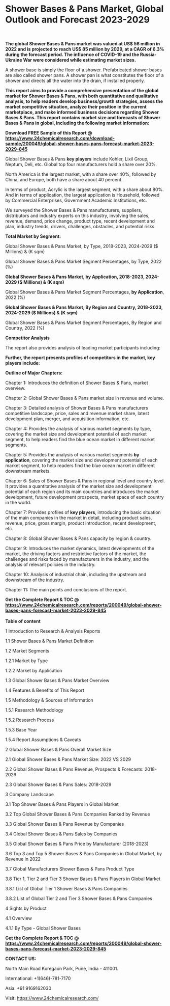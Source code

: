 <h1>Shower Bases & Pans Market, Global Outlook and Forecast 2023-2029</h1><br/><p><strong>The global Shower Bases & Pans market was valued at US$ 56 million in 2022 and is projected to reach US$ 85 million by 2029, at a <strong>CAGR</strong> of 6.3% during the forecast period. The influence of COVID-19 and the Russia-Ukraine War were considered while estimating market sizes.</strong></p><p>A shower base is simply the floor of a shower. Prefabricated shower bases are also called shower pans. A shower pan is what constitutes the floor of a shower and directs all the water into the drain, if installed properly.</p><p><strong>This report aims to provide a comprehensive presentation of the global market for Shower Bases & Pans, with both quantitative and qualitative analysis, to help readers develop business/growth strategies, assess the market competitive situation, analyze their position in the current marketplace, and make informed business decisions regarding Shower Bases & Pans. This report contains market size and forecasts of Shower Bases & Pans in global, including the following market information:</strong></p><div><b>Download FREE Sample of this Report @ <a href="https://www.24chemicalresearch.com/download-sample/200049/global-shower-bases-pans-forecast-market-2023-2029-845">https://www.24chemicalresearch.com/download-sample/200049/global-shower-bases-pans-forecast-market-2023-2029-845</a></b></div><p>Global Shower Bases & Pans <strong>key players</strong> include Kohler, Lixil Group, Neptum, Deli, etc. Global top four manufacturers hold a share over 20%.</p><p>North America is the largest market, with a share over 40%, followed by China, and Europe, both have a share about 40 percent.</p><p>In terms of product, Acrylic is the largest segment, with a share about 80%. And in terms of application, the largest application is Household, followed by Commercial Enterprises, Government Academic Institutions, etc.</p><p>We surveyed the Shower Bases & Pans manufacturers, suppliers, distributors and industry experts on this industry, involving the sales, revenue, demand, price change, product type, recent development and plan, industry trends, drivers, challenges, obstacles, and potential risks.</p><p><strong>Total Market by Segment:</strong></p><p>Global Shower Bases & Pans Market, by Type, 2018-2023, 2024-2029 ($ Millions) & (K sqm)</p><p>Global Shower Bases & Pans Market Segment Percentages, by Type, 2022 (%)</p><p><strong>Global Shower Bases & Pans Market, <strong>by Application</strong>, 2018-2023, 2024-2029 ($ Millions) & (K sqm)</strong></p><p>Global Shower Bases & Pans Market Segment Percentages, <strong>by Application</strong>, 2022 (%)</p><p><strong>Global Shower Bases & Pans Market, By Region and Country, 2018-2023, 2024-2029 ($ Millions) & (K sqm)</strong></p><p>Global Shower Bases & Pans Market Segment Percentages, By Region and Country, 2022 (%)</p><p><strong>Competitor Analysis</strong></p><p>The report also provides analysis of leading market participants including:</p><p><strong>Further, the report presents profiles of competitors in the market, <strong>key players</strong> include:</strong></p><p><strong>Outline of Major Chapters:</strong></p><p>Chapter 1: Introduces the definition of Shower Bases & Pans, market overview.</p><p>Chapter 2: Global Shower Bases & Pans market size in revenue and volume.</p><p>Chapter 3: Detailed analysis of Shower Bases & Pans manufacturers competitive landscape, price, sales and revenue market share, latest development plan, merger, and acquisition information, etc.</p><p>Chapter 4: Provides the analysis of various market segments by type, covering the market size and development potential of each market segment, to help readers find the blue ocean market in different market segments.</p><p>Chapter 5: Provides the analysis of various market segments <strong>by application</strong>, covering the market size and development potential of each market segment, to help readers find the blue ocean market in different downstream markets.</p><p>Chapter 6: Sales of Shower Bases & Pans in regional level and country level. It provides a quantitative analysis of the market size and development potential of each region and its main countries and introduces the market development, future development prospects, market space of each country in the world.</p><p>Chapter 7: Provides profiles of <strong>key players</strong>, introducing the basic situation of the main companies in the market in detail, including product sales, revenue, price, gross margin, product introduction, recent development, etc.</p><p>Chapter 8: Global Shower Bases & Pans capacity by region & country.</p><p>Chapter 9: Introduces the market dynamics, latest developments of the market, the driving factors and restrictive factors of the market, the challenges and risks faced by manufacturers in the industry, and the analysis of relevant policies in the industry.</p><p>Chapter 10: Analysis of industrial chain, including the upstream and downstream of the industry.</p><p>Chapter 11: The main points and conclusions of the report.</p><div><b>Get the Complete Report & TOC @ <a href="https://www.24chemicalresearch.com/reports/200049/global-shower-bases-pans-forecast-market-2023-2029-845">https://www.24chemicalresearch.com/reports/200049/global-shower-bases-pans-forecast-market-2023-2029-845</a></b></div><br><b>Table of content</b><p>1 Introduction to Research & Analysis Reports<br />
 
  1.1 Shower Bases & Pans Market Definition<br />
 
  1.2 Market Segments<br />
 
  1.2.1 Market by Type<br />
 
  1.2.2 Market by Application<br />
 
  1.3 Global Shower Bases & Pans Market Overview<br />
 
  1.4 Features & Benefits of This Report<br />
 
  1.5 Methodology & Sources of Information<br />
 
  1.5.1 Research Methodology<br />
 
  1.5.2 Research Process<br />
 
  1.5.3 Base Year<br />
 
  1.5.4 Report Assumptions & Caveats<br />
 
 2 Global Shower Bases & Pans Overall Market Size<br />
 
  2.1 Global Shower Bases & Pans Market Size: 2022 VS 2029<br />
 
  2.2 Global Shower Bases & Pans Revenue, Prospects & Forecasts: 2018-2029<br />
 
  2.3 Global Shower Bases & Pans Sales: 2018-2029<br />
 
 3 Company Landscape<br />
 
  3.1 Top Shower Bases & Pans Players in Global Market<br />
 
  3.2 Top Global Shower Bases & Pans Companies Ranked by Revenue<br />
 
  3.3 Global Shower Bases & Pans Revenue by Companies<br />
 
  3.4 Global Shower Bases & Pans Sales by Companies<br />
 
  3.5 Global Shower Bases & Pans Price by Manufacturer (2018-2023)<br />
 
  3.6 Top 3 and Top 5 Shower Bases & Pans Companies in Global Market, by Revenue in 2022<br />
 
  3.7 Global Manufacturers Shower Bases & Pans Product Type<br />
 
  3.8 Tier 1, Tier 2 and Tier 3 Shower Bases & Pans Players in Global Market<br />
 
  3.8.1 List of Global Tier 1 Shower Bases & Pans Companies<br />
 
  3.8.2 List of Global Tier 2 and Tier 3 Shower Bases & Pans Companies<br />
 
 4 Sights by Product<br />
 
  4.1 Overview<br />
 
  4.1.1 By Type - Global Shower Bases <br><div><b>Get the Complete Report & TOC @ <a href="https://www.24chemicalresearch.com/reports/200049/global-shower-bases-pans-forecast-market-2023-2029-845">https://www.24chemicalresearch.com/reports/200049/global-shower-bases-pans-forecast-market-2023-2029-845</a></b></div></p>
 
 <b>CONTACT US:</b><br>
 
 North Main Road Koregaon Park, Pune, India - 411001.<br/>
 
 International: +1(646)-781-7170<br/>
 
 Asia: +91 9169162030<br/>
 
 Visit: <a href="https://www.24chemicalresearch.com/">https://www.24chemicalresearch.com/</a>
 
 <br>